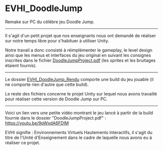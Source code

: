 # EVHI_DoodleJump
Remake sur PC du célèbre jeu Doodle Jump.

---

Il s'agit d'un petit projet que nos enseignants nous ont demandé de réaliser sur notre temps libre pour s'habituer à utiliser Unity.

Notre travail a donc consisté à réimplémenter le gameplay, le level design ainsi que les menus et interfaces du jeu original en suivant les consignes inscrites dans le fichier [DoodleJumpProject.pdf](https://github.com/Kalessia/EVHI_DoodleJump/blob/main/DoodleJumpProject.pdf) (les sprites et les bruitages étaient fournis).

---

Le dossier [EVHI_DoodleJump_Rendu](https://github.com/Kalessia/EVHI_DoodleJump/tree/main/EVHI_DoodleJump_Rendu/EVHI_DoodleJump_Rendu) comporte une build du jeu jouable (il ne comporte rien d'autre que cette build).

Le reste des fichiers concerne le projet Unity sur lequel nous avons travaillé pour réaliser cette version de Doodle Jump sur PC.

---

Voici un lien vers une petite vidéo montrant le jeu lancé à partir de la build fournie dans le dossier "DoodleJumpProject.pdf" : https://youtu.be/9pWxdA6FDIM

EVHI signifie : Environnements Virtuels Hautements Interactifs, il s'agit du titre de l'Unité d'Enseignement dans le cadre de laquelle nous avons eu à réaliser ce projet.
